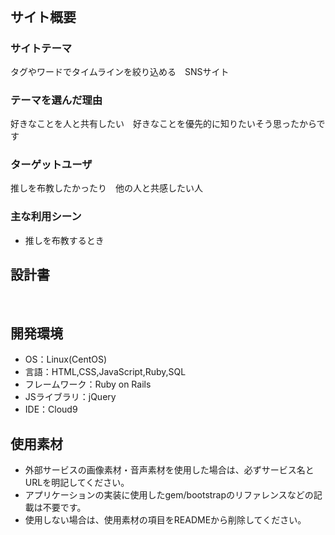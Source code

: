 # <!--これすき-->
​
## サイト概要
### サイトテーマ
タグやワードでタイムラインを絞り込める　SNSサイト
​
### テーマを選んだ理由
好きなことを人と共有したい　好きなことを優先的に知りたいそう思ったからです
​
### ターゲットユーザ
推しを布教したかったり　他の人と共感したい人
​
### 主な利用シーン
- 推しを布教するとき

## 設計書
<!--テーマを設定・提出する時点では不要です-->
​
## 開発環境
- OS：Linux(CentOS)
- 言語：HTML,CSS,JavaScript,Ruby,SQL
- フレームワーク：Ruby on Rails
- JSライブラリ：jQuery
- IDE：Cloud9
​
## 使用素材
- 外部サービスの画像素材・音声素材を使用した場合は、必ずサービス名とURLを明記してください。
- アプリケーションの実装に使用したgem/bootstrapのリファレンスなどの記載は不要です。
- 使用しない場合は、使用素材の項目をREADMEから削除してください。